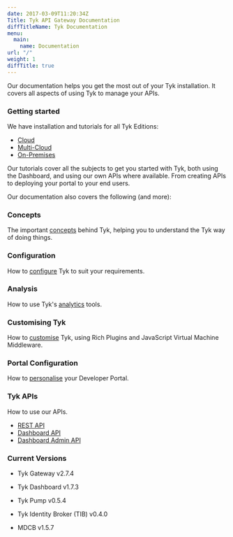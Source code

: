 ```yaml
---
date: 2017-03-09T11:20:34Z
Title: Tyk API Gateway Documentation
diffTitleName: Tyk Documentation
menu:
  main:
    name: Documentation
url: "/"
weight: 1
diffTitle: true
---
```


Our documentation helps you get the most out of your Tyk installation. It covers all aspects of using Tyk to manage your APIs.

### Getting started

We have installation and tutorials for all Tyk Editions:

* [Cloud][1]
* [Multi-Cloud](https://tyk.io/docs/get-started/with-tyk-multi-cloud/)
* [On-Premises][3]

Our tutorials cover all the subjects to get you started with Tyk, both using the Dashboard, and using our own APIs where available. From creating APIs to deploying your portal to your end users.

Our documentation also covers the following (and more):

### Concepts

The important [concepts][4] behind Tyk, helping you to understand the Tyk way of doing things. 

### Configuration

How to [configure][5] Tyk to suit your requirements.

### Analysis

How to use Tyk's [analytics][6] tools.

### Customising Tyk

How to [customise][7] Tyk, using Rich Plugins and JavaScript Virtual Machine Middleware.

### Portal Configuration

How to [personalise][8] your Developer Portal.

### Tyk APIs

How to use our APIs.

* [REST API][9]
* [Dashboard API][10]
* [Dashboard Admin API][11]

### Current Versions

* Tyk Gateway v2.7.4
* Tyk Dashboard v1.7.3
* Tyk Pump v0.5.4
* Tyk Identity Broker (TIB) v0.4.0
* MDCB v1.5.7

  [1]: /docs/get-started/with-tyk-cloud/
  [2]: /docs/get-started/with-tyk-hybrid/
  [3]: /docs/get-started/with-tyk-on-premise/
  [4]: /docs/concepts/
  [5]: /docs/configure/
  [6]: /docs/analyse/
  [7]: /docs/publish/customise/
  [8]: /docs/publish/customise/ 
  [9]: /docs/tyk-rest-api/
  [10]: /docs/tyk-dashboard-api/
  [11]: /docs/dashboard-admin-api/